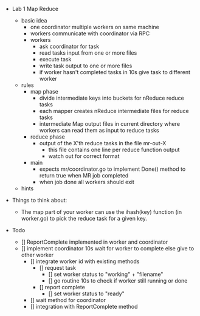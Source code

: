 - Lab 1 Map Reduce
	- basic idea
		- one coordinator multiple workers on same machine
		- workers communicate with coordinator via RPC
		- workers
			- ask coordinator for task
			- read tasks input from one or more files
			- execute task
			- write task output to one or more files
			- if worker hasn't completed tasks in 10s give task to different worker
	- rules
		- map phase
			- divide intermediate keys into buckets for nReduce reduce tasks
			- each mapper creates nReduce intermediate files for reduce tasks
			- intermediate Map output files in current directory where workers can read them as input to reduce tasks
		- reduce phase
			- output of the X'th reduce tasks in the file mr-out-X
				- this file contains one line per reduce function output
				- watch out for correct format
		- main
			- expects mr/coordinator.go to implement Done() method to return true when MR job completed
			- when job done all workers should exit
	- hints

- Things to think about:
 	- The map part of your worker can use the ihash(key) function (in worker.go) to pick the reduce task for a given key.


- Todo
	- [] ReportComplete implemented in worker and coordinator
	- [] implement coordinator 10s wait for worker to complete else give to other worker
		- [] integrate worker id with existing methods
			- [] request task
				- [] set worker status to "working" + "filename"
				- [] go routine 10s to check if worker still running or done
			- [] report complete
				- [] set worker status to "ready"
		- [] wait method for coordinator
		- [] integration with ReportComplete method

